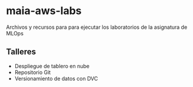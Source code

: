 # maia-aws-labs
Archivos y recursos para para ejecutar los laboratorios de la asignatura de MLOps

## Talleres

- Despliegue de tablero en nube
- Repositorio Git
- Versionamiento de datos con DVC
